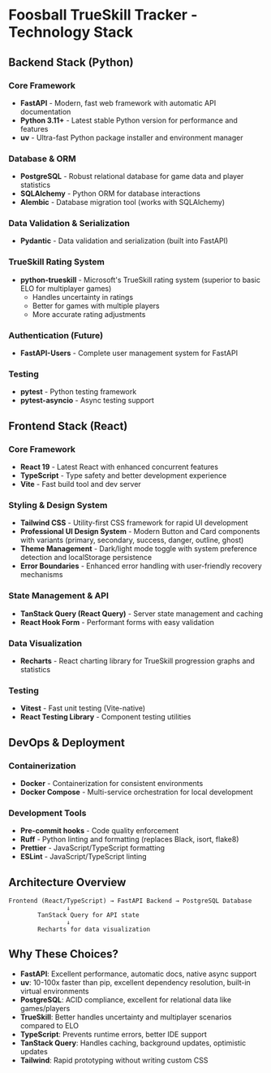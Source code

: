 # Foosball TrueSkill Tracker - Technology Stack

## Backend Stack (Python)

### Core Framework
- **FastAPI** - Modern, fast web framework with automatic API documentation
- **Python 3.11+** - Latest stable Python version for performance and features
- **uv** - Ultra-fast Python package installer and environment manager

### Database & ORM
- **PostgreSQL** - Robust relational database for game data and player statistics
- **SQLAlchemy** - Python ORM for database interactions
- **Alembic** - Database migration tool (works with SQLAlchemy)

### Data Validation & Serialization
- **Pydantic** - Data validation and serialization (built into FastAPI)

### TrueSkill Rating System
- **python-trueskill** - Microsoft's TrueSkill rating system (superior to basic ELO for multiplayer games)
  - Handles uncertainty in ratings
  - Better for games with multiple players
  - More accurate rating adjustments

### Authentication (Future)
- **FastAPI-Users** - Complete user management system for FastAPI

### Testing
- **pytest** - Python testing framework
- **pytest-asyncio** - Async testing support

## Frontend Stack (React)

### Core Framework
- **React 19** - Latest React with enhanced concurrent features
- **TypeScript** - Type safety and better development experience
- **Vite** - Fast build tool and dev server

### Styling & Design System
- **Tailwind CSS** - Utility-first CSS framework for rapid UI development
- **Professional UI Design System** - Modern Button and Card components with variants (primary, secondary, success, danger, outline, ghost)
- **Theme Management** - Dark/light mode toggle with system preference detection and localStorage persistence
- **Error Boundaries** - Enhanced error handling with user-friendly recovery mechanisms

### State Management & API
- **TanStack Query (React Query)** - Server state management and caching
- **React Hook Form** - Performant forms with easy validation

### Data Visualization
- **Recharts** - React charting library for TrueSkill progression graphs and statistics

### Testing
- **Vitest** - Fast unit testing (Vite-native)
- **React Testing Library** - Component testing utilities

## DevOps & Deployment

### Containerization
- **Docker** - Containerization for consistent environments
- **Docker Compose** - Multi-service orchestration for local development

### Development Tools
- **Pre-commit hooks** - Code quality enforcement
- **Ruff** - Python linting and formatting (replaces Black, isort, flake8)
- **Prettier** - JavaScript/TypeScript formatting
- **ESLint** - JavaScript/TypeScript linting

## Architecture Overview

```
Frontend (React/TypeScript) → FastAPI Backend → PostgreSQL Database
                ↓
        TanStack Query for API state
                ↓
        Recharts for data visualization
```

## Why These Choices?

- **FastAPI**: Excellent performance, automatic docs, native async support
- **uv**: 10-100x faster than pip, excellent dependency resolution, built-in virtual environments
- **PostgreSQL**: ACID compliance, excellent for relational data like games/players
- **TrueSkill**: Better handles uncertainty and multiplayer scenarios compared to ELO
- **TypeScript**: Prevents runtime errors, better IDE support
- **TanStack Query**: Handles caching, background updates, optimistic updates
- **Tailwind**: Rapid prototyping without writing custom CSS
